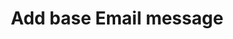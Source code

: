 ---
title: Add base Email message
excerpt: >-
  The method is used for adding/updating the language version of a message
  identified by the internal ID (for multilingual messages).
api:
  file: yespoio.json
  operationId: addEmail
deprecated: false
hidden: false
metadata:
  title: ''
  description: ''
  robots: index
next:
  description: ''
---